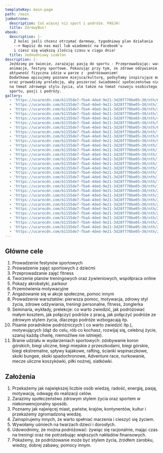 ```yaml
---
templateKey: main-page
path: /main
jumbotrone:
  description: Coś więcej niż sport i podróże. PASJA!
  title: ZdrowyBus!
ebook:
  description: |-
    Z kolei jeśli chcesz otrzymać darmowy, tygodniowy plan działania 
    --> Napisz do nas mail lub wiadomość na Facebook'u
    i ciesz się większą ilością czasu w ciągu dnia! 
  title: Jednodniowy szablon
description: |-
  Jeździmy po świecie, zarażając pasją do sportu - Przeprowadzając: warsztaty,
  animacje, festyny sportowe. Pokazując przy tym, że zdrowe odżywianie i
  aktywność fizyczna idzie w parze z  podróżowaniem!
  Dodatkowo opisujemy poznane miejsca/kulturę, podsyłamy inspirujące materiały
  oraz prowadzimy prelekcję, aby poszerzać świadomość społeczeństwa nie tylko
  na temat zdrowego stylu życia, ale także na temat rozwoju osobistego,
  sportu, pasji i podróży.
gallery:
  - 'https://ucarecdn.com/b1155de7-fba4-4ded-9e21-3d28f770be05~30/nth/0/'
  - 'https://ucarecdn.com/b1155de7-fba4-4ded-9e21-3d28f770be05~30/nth/1/'
  - 'https://ucarecdn.com/b1155de7-fba4-4ded-9e21-3d28f770be05~30/nth/2/'
  - 'https://ucarecdn.com/b1155de7-fba4-4ded-9e21-3d28f770be05~30/nth/3/'
  - 'https://ucarecdn.com/b1155de7-fba4-4ded-9e21-3d28f770be05~30/nth/4/'
  - 'https://ucarecdn.com/b1155de7-fba4-4ded-9e21-3d28f770be05~30/nth/5/'
  - 'https://ucarecdn.com/b1155de7-fba4-4ded-9e21-3d28f770be05~30/nth/6/'
  - 'https://ucarecdn.com/b1155de7-fba4-4ded-9e21-3d28f770be05~30/nth/7/'
  - 'https://ucarecdn.com/b1155de7-fba4-4ded-9e21-3d28f770be05~30/nth/8/'
  - 'https://ucarecdn.com/b1155de7-fba4-4ded-9e21-3d28f770be05~30/nth/9/'
  - 'https://ucarecdn.com/b1155de7-fba4-4ded-9e21-3d28f770be05~30/nth/10/'
  - 'https://ucarecdn.com/b1155de7-fba4-4ded-9e21-3d28f770be05~30/nth/11/'
  - 'https://ucarecdn.com/b1155de7-fba4-4ded-9e21-3d28f770be05~30/nth/12/'
  - 'https://ucarecdn.com/b1155de7-fba4-4ded-9e21-3d28f770be05~30/nth/13/'
  - 'https://ucarecdn.com/b1155de7-fba4-4ded-9e21-3d28f770be05~30/nth/14/'
  - 'https://ucarecdn.com/b1155de7-fba4-4ded-9e21-3d28f770be05~30/nth/15/'
  - 'https://ucarecdn.com/b1155de7-fba4-4ded-9e21-3d28f770be05~30/nth/16/'
  - 'https://ucarecdn.com/b1155de7-fba4-4ded-9e21-3d28f770be05~30/nth/17/'
  - 'https://ucarecdn.com/b1155de7-fba4-4ded-9e21-3d28f770be05~30/nth/18/'
  - 'https://ucarecdn.com/b1155de7-fba4-4ded-9e21-3d28f770be05~30/nth/19/'
  - 'https://ucarecdn.com/b1155de7-fba4-4ded-9e21-3d28f770be05~30/nth/20/'
  - 'https://ucarecdn.com/b1155de7-fba4-4ded-9e21-3d28f770be05~30/nth/21/'
  - 'https://ucarecdn.com/b1155de7-fba4-4ded-9e21-3d28f770be05~30/nth/22/'
  - 'https://ucarecdn.com/b1155de7-fba4-4ded-9e21-3d28f770be05~30/nth/23/'
  - 'https://ucarecdn.com/b1155de7-fba4-4ded-9e21-3d28f770be05~30/nth/24/'
  - 'https://ucarecdn.com/b1155de7-fba4-4ded-9e21-3d28f770be05~30/nth/25/'
  - 'https://ucarecdn.com/b1155de7-fba4-4ded-9e21-3d28f770be05~30/nth/26/'
  - 'https://ucarecdn.com/b1155de7-fba4-4ded-9e21-3d28f770be05~30/nth/27/'
  - 'https://ucarecdn.com/b1155de7-fba4-4ded-9e21-3d28f770be05~30/nth/28/'
  - 'https://ucarecdn.com/b1155de7-fba4-4ded-9e21-3d28f770be05~30/nth/29/'
---
```

## Główne cele

1. Prowadzenie festynów sportowych 
2. Prowadzenie zajęć sportowych z dziećmi 
3. Przeprowadzanie zajęć fitness 
4. Tworzenie planów treningowych oraz żywieniowych, współpraca online
5. Pokazy akrobatyki, parkour 
6. Przemówienia motywacyjne 
7. Angażowanie się w akcje społeczne, pomoc innym
8. Prowadzenie warsztatów: pierwsza pomoc, motywacja, zdrowy styl życia, zdrowe odżywiania, treningi personalne, fitness, żonglerka
9. Seminaria, wykłady, prelekcje: co warto zwiedzić, jak podróżować małym kosztem, jak połączyć podróże z pracą, jak połączyć podróże ze zdrowym stylem życia, dlaczego podróże wzbogacają itp. 
10. Pisanie poradników podróżniczych ( co warto zwiedzić itp.), motywujących (dąż do celu, rób co kochasz, rozwijaj się, celebruj życie, szanuj każdą chwilę, niemożliwe nie istnieje).
11. Branie udziału w wydarzeniach sportowych: zdobywanie koron górskich, biegi uliczne, biegi miejskie z przeszkodami, biegi górskie, biegi ekstremalne, spływy kajakowe, rafting, ścianki wspinaczkowe, skoki bungee, skoki spadochronowe, Adventure race, nurkowanie, mecze uliczne koszykówki, piłki nożnej, siatkówki.

## Założenia

1. Przekażemy jak największej liczbie osób wiedzę, radość, energię, pasję, motywację, odwagę do realizacji celów. 
2. Zarazimy społeczeństwo zdrowym stylem życia oraz sportem w niekonwencjonalny sposób. 
3. Poznamy jak najwięcej miast, państw, krajów, kontynentów, kultur i przekażemy zgromadzoną wiedzę. 
4. Zainspirujemy innych, że warto spełniać marzenia i cieszyć się życiem. 
5. Wywołamy uśmiech na twarzach dzieci i dorosłych. 
6. Udowodnimy, że można podróżować: żywiąc się racjonalnie, mając czas na treningi oraz nie potrzebując większych nakładów finansowych. 
7. Pokażemy, że podróżowanie może być stylem życia, źródłem zarobku, wiedzy, dobrej zabawy, pomocy innym.
